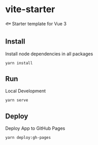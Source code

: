 # vite-starter
🐟 Starter template for Vue 3

## Install

Install node dependencies in all packages

```bash
yarn install
```

## Run

Local Development

```bash
yarn serve
```

## Deploy

Deploy App to GitHub Pages

```bash
yarn deploy:gh-pages
```

